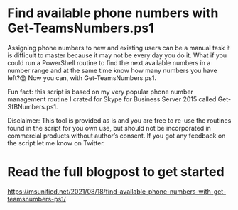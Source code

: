 # Find available phone numbers with Get-TeamsNumbers.ps1

Assigning phone numbers to new and existing users can be a manual task it is difficult to master because it may not be every day you do it. What if you could run a PowerShell routine to find the next available numbers in a number range and at the same time know how many numbers you have left?😱 Now you can, with Get-TeamsNumbers.ps1.

Fun fact: this script is based on my very popular phone number management routine I crated for Skype for Business Server 2015 called Get-SfBNumbers.ps1.

Disclaimer: This tool is provided as is and you are free to re-use the routines found in the script for you own use, but should not be incorporated in commercial products without author’s consent. If you got any feedback on the script let me know on Twitter.


# Read the full blogpost to get started
https://msunified.net/2021/08/18/find-available-phone-numbers-with-get-teamsnumbers-ps1/


